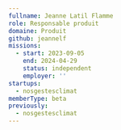 ```yaml
---
fullname: Jeanne Latil Flamme
role: Responsable produit
domaine: Produit
github: jeannelf
missions:
  - start: 2023-09-05
    end: 2024-04-29
    status: independent
    employer: ''
startups:
  - nosgestesclimat
memberType: beta
previously:
  - nosgestesclimat
---
```



